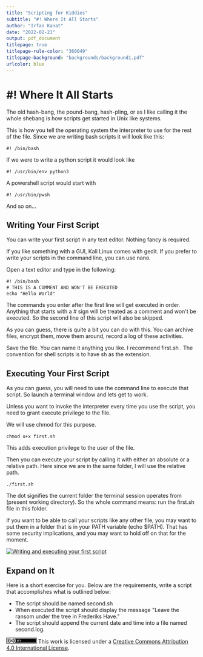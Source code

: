 ```yaml
---
title: "Scripting for Kiddies"
subtitle: "#! Where It All Starts"
author: "Irfan Kanat"
date: "2022-02-21"
output: pdf_document
titlepage: true
titlepage-rule-color: "360049"
titlepage-background: "backgrounds/background1.pdf"
urlcolor: blue
---
```


# \#\! Where It All Starts

The old hash-bang, the pound-bang, hash-pling, or as I like calling it the whole shebang is how scripts get started in Unix like systems.

This is how you tell the operating system the interpreter to use for the rest of the file. Since we are writing bash scripts it will look like this:

    #! /bin/bash

If we were to write a python script it would look like

    #! /usr/bin/env python3

A powershell script would start with

    #! /usr/bin/pwsh

And so on...

## Writing Your First Script

You can write your first script in any text editor. Nothing fancy is required. 

If you like something with a GUI, Kali Linux comes with gedit. If you prefer to write your scripts in the command line, you can use nano.

Open a text editor and type in the following:

    #! /bin/bash
    # THIS IS A COMMENT AND WON'T BE EXECUTED
    echo "Hello World"

The commands you enter after the first line will get executed in order. Anything that starts with a # sign will be treated as a comment and won't be executed. So the second line of this script will also be skipped.

As you can guess, there is quite a bit you can do with this. You can archive files, encrypt them, move them around, record a log of these activities.

Save the file. You can name it anything you like. I recommend first.sh . The convention for shell scripts is to have sh as the extension.

## Executing Your First Script

As you can guess, you will need to use the command line to execute that script. So launch a terminal window and lets get to work.

Unless you want to invoke the interpreter every time you use the script, you need to grant execute privilege to the file.

We will use chmod for this purpose.

    chmod u+x first.sh

This adds execution privilege to the user of the file.

Then you can execute your script by calling it with either an absolute or a relative path. Here since we are in the same folder, I will use the relative path.

    ./first.sh

The dot signifies the current folder the terminal session operates from (present working directory). So the whole command means: run the first.sh file in this folder.

If you want to be able to call your scripts like any other file, you may want to put them in a folder that is in your PATH variable (echo $PATH). That has some security implications, and you may want to hold off on that for the moment.

[![Writing and executing your first script](figures/firstScript.gif)](videos/firstScript.mp4 "Click to watch with audio")

## Expand on It

Here is a short exercise for you. Below are the requirements, write a script that accomplishes what is outlined below:

+ The script should be named second.sh
+ When executed the script should display the message "Leave the ransom under the tree in Frederiks Have."
+ The script should append the current date and time into a file named second.log.

![CC4](CC4.png) This work is licensed under a [Creative Commons Attribution 4.0 International License](http://creativecommons.org/licenses/by/4.0/).